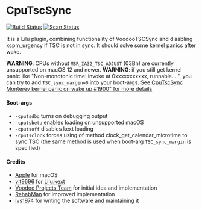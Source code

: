 # CpuTscSync
[![Build Status](https://github.com/acidanthera/CpuTscSync/actions/workflows/main.yml/badge.svg?branch=master)](https://github.com/acidanthera/CpuTscSync/actions) [![Scan Status](https://scan.coverity.com/projects/22194/badge.svg?flat=1)](https://scan.coverity.com/projects/22194)

It is a Lilu plugin, combining functionality of VoodooTSCSync and disabling xcpm_urgency if TSC is not in sync. It should solve some kernel panics after wake.

**WARNING**: CPUs without `MSR_IA32_TSC_ADJUST` (03Bh) are currently unsupported on macOS 12 and newer.
**WARNING**: if you still get kernel panic like "Non-monotonic time: invoke at 0xxxxxxxxxxx, runnable....", you can try to add `TSC_sync_margin=0` into your boot-args.
See [CpuTscSync Monterey kernel panic on wake up #1900" for more details](https://github.com/acidanthera/bugtracker/issues/1900)

#### Boot-args
- `-cputsdbg` turns on debugging output
- `-cputsbeta` enables loading on unsupported macOS
- `-cputsoff` disables kext loading
- `-cputsclock` forces using of method clock_get_calendar_microtime to sync TSC (the same method is used when boot-arg `TSC_sync_margin` is specified)

#### Credits
- [Apple](https://www.apple.com) for macOS  
- [vit9696](https://github.com/vit9696) for [Lilu.kext](https://github.com/vit9696/Lilu)
- [Voodoo Projects Team](http://forge.voodooprojects.org/p/voodootscsync/) for initial idea and implementation
- [RehabMan](https://github.com/RehabMan/VoodooTSCSync) for improved implementation
- [lvs1974](https://applelife.ru/members/lvs1974.53809/) for writing the software and maintaining it
